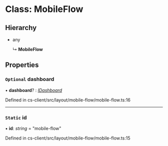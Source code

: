 # Class: MobileFlow

## Hierarchy

* any

  ↳ **MobileFlow**

## Properties

### `Optional` dashboard

• **dashboard**? : *[IDashboard](../interfaces/_cs_core_src_dashboard_dashboard_.idashboard.md)*

Defined in cs-client/src/layout/mobile-flow/mobile-flow.ts:16

___

### `Static` id

▪ **id**: *string* = "mobile-flow"

Defined in cs-client/src/layout/mobile-flow/mobile-flow.ts:15
